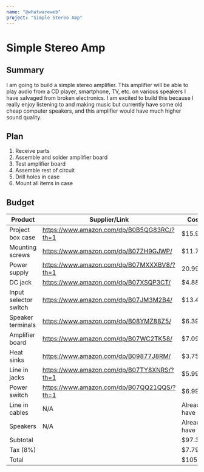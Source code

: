 ```yaml
---
name: "@whatwareweb"
project: "Simple Stereo Amp"
---
```


# Simple Stereo Amp

## Summary

I am going to build a simple stereo amplifier. This amplifier will be able to play audio from a CD player, smartphone, TV, etc. on various speakers I have salvaged from broken electronics. I am excited to build this because I really enjoy listening to and making music but currently have some old cheap computer speakers, and this amplifier would have much higher sound quality.


## Plan

1. Receive parts
2. Assemble and solder amplifier board
3. Test amplifier board
4. Assemble rest of circuit
5. Drill holes in case
6. Mount all items in case

## Budget


| Product         | Supplier/Link                         | Cost   |
| --------------- | ------------------------------------- | ------ |
| Project box case| https://www.amazon.com/dp/B0B5QG83RC/?th=1 |  $15.99   |
| Mounting screws |  https://www.amazon.com/dp/B07ZH9GJWP/ |  $11.79  |
| Power supply |    https://www.amazon.com/dp/B07MXXXBV8/?th=1 | 20.99 |
| DC jack |  https://www.amazon.com/dp/B07XSQP3CT/ |  $4.88  |
| Input selector switch | https://www.amazon.com/dp/B07JM3M2B4/ |  $13.49  |
| Speaker terminals | https://www.amazon.com/dp/B08YMZ88Z5/ |  $6.39  |
| Amplifier board | https://www.amazon.com/dp/B07WC2TK58/ |  $7.09  |
| Heat sinks | https://www.amazon.com/dp/B09877J8RM/ |  $3.75  |
| Line in jacks | https://www.amazon.com/dp/B07TY8XNRS/?th=1 | $5.99 |
| Power switch | https://www.amazon.com/dp/B07QQ21QQS/?th=1 | $6.99 |
| Line in cables | N/A | Already have |
| Speakers | N/A | Already have |
| Subtotal |  | $97.35 |
| Tax (8%) |  | $7.79 |   
| Total |  | $105.14 |
